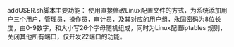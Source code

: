 
addUSER.sh脚本主要功能：
	使用直接修改Linux配置文件的方式，为系统添加用户三个用户，管理员，操作员，审计员，及其对应的用户组，永固密码为8位长度，由0-9数字，和大小写26个字母随机组成，同时为Linux配置iptables 规则，关闭其他所有端口，仅开发22端口的功能。